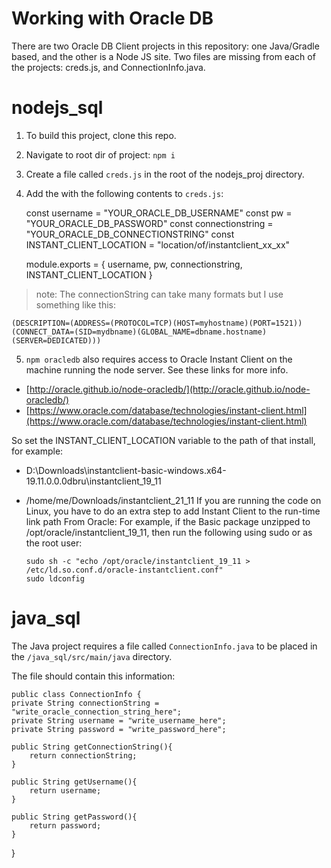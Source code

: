 # Working with Oracle DB

There are two Oracle DB Client projects in this repository: one Java/Gradle based, and the other is a Node JS site.
Two files are missing from each of the projects: creds.js, and ConnectionInfo.java.

# nodejs_sql

1. To build this project, clone this repo.
2. Navigate to root dir of project: `npm i`
3. Create a file called `creds.js` in the root of the nodejs_proj directory.
4. Add the with the following contents to `creds.js`:

   const username = "YOUR_ORACLE_DB_USERNAME"
   const pw = "YOUR_ORACLE_DB_PASSWORD"
   const connectionstring = "YOUR_ORACLE_DB_CONNECTIONSTRING"
   const INSTANT_CLIENT_LOCATION = "location/of/instantclient_xx_xx"

   module.exports = { username, pw, connectionstring, INSTANT_CLIENT_LOCATION }

> note: The connectionString can take many formats but I use something like this:

    (DESCRIPTION=(ADDRESS=(PROTOCOL=TCP)(HOST=myhostname)(PORT=1521))
    (CONNECT_DATA=(SID=mydbname)(GLOBAL_NAME=dbname.hostname)(SERVER=DEDICATED)))

5. `npm oracledb` also requires access to Oracle Instant Client on the machine running the node server. See these links for more info.

- [http://oracle.github.io/node-oracledb/](http://oracle.github.io/node-oracledb/)
- [https://www.oracle.com/database/technologies/instant-client.html](https://www.oracle.com/database/technologies/instant-client.html)

So set the INSTANT_CLIENT_LOCATION variable to the path of that install, for example:

- D:\\Downloads\\instantclient-basic-windows.x64-19.11.0.0.0dbru\\instantclient_19_11
- /home/me/Downloads/instantclient_21_11
  If you are running the code on Linux, you have to do an extra step to add Instant Client to the run-time link path
  From Oracle:
  For example, if the Basic package unzipped to /opt/oracle/instantclient_19_11, then run the following using sudo or as the root user:

      sudo sh -c "echo /opt/oracle/instantclient_19_11 > /etc/ld.so.conf.d/oracle-instantclient.conf"
      sudo ldconfig

# java_sql

The Java project requires a file called `ConnectionInfo.java` to be placed in the `/java_sql/src/main/java` directory.

The file should contain this information:

    public class ConnectionInfo {
    private String connectionString = "write_oracle_connection_string_here";
    private String username = "write_username_here";
    private String password = "write_password_here";

    public String getConnectionString(){
        return connectionString;
    }

    public String getUsername(){
        return username;
    }

    public String getPassword(){
        return password;
    }

}
